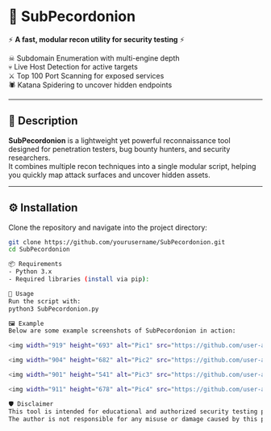 # 🧅 SubPecordonion  

⚡ **A fast, modular recon utility for security testing** ⚡  

☠ Subdomain Enumeration with multi-engine depth  
💀 Live Host Detection for active targets  
⚔ Top 100 Port Scanning for exposed services  
🕷 Katana Spidering to uncover hidden endpoints  

---

## 📖 Description  

**SubPecordonion** is a lightweight yet powerful reconnaissance tool designed for penetration testers, bug bounty hunters, and security researchers.  
It combines multiple recon techniques into a single modular script, helping you quickly map attack surfaces and uncover hidden assets.  

---

## ⚙️ Installation  

Clone the repository and navigate into the project directory:  

```bash
git clone https://github.com/yourusername/SubPecordonion.git
cd SubPecordonion

📦 Requirements
- Python 3.x
- Required libraries (install via pip):

🚀 Usage
Run the script with:
python3 SubPecordonion.py

🖼 Example
Below are some example screenshots of SubPecordonion in action:

<img width="919" height="693" alt="Pic1" src="https://github.com/user-attachments/assets/611fe7d0-d142-4151-b535-16b8a477db80" />

<img width="904" height="682" alt="Pic2" src="https://github.com/user-attachments/assets/a955b50e-ee96-4418-85f4-86091df593ad" />

<img width="901" height="541" alt="Pic3" src="https://github.com/user-attachments/assets/bd4e80fb-1ff8-45d6-9af7-f15ac21a4996" />

<img width="911" height="678" alt="Pic4" src="https://github.com/user-attachments/assets/9d68fe08-2b50-46a4-8a03-172464244bfe" />

🛡 Disclaimer
This tool is intended for educational and authorized security testing purposes only.
The author is not responsible for any misuse or damage caused by this program.







